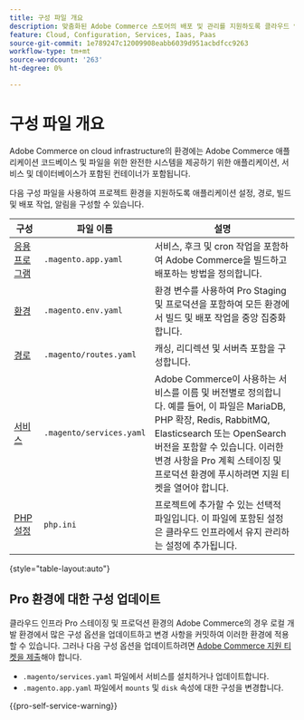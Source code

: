 ```yaml
---
title: 구성 파일 개요
description: 맞춤화된 Adobe Commerce 스토어의 배포 및 관리를 지원하도록 클라우드 인프라 환경을 구성하는 방법에 대해 알아봅니다.
feature: Cloud, Configuration, Services, Iaas, Paas
source-git-commit: 1e789247c12009908eabb6039d951acbdfcc9263
workflow-type: tm+mt
source-wordcount: '263'
ht-degree: 0%

---
```


# 구성 파일 개요

Adobe Commerce on cloud infrastructure의 환경에는 Adobe Commerce 애플리케이션 코드베이스 및 파일을 위한 완전한 시스템을 제공하기 위한 애플리케이션, 서비스 및 데이터베이스가 포함된 컨테이너가 포함됩니다.

다음 구성 파일을 사용하여 프로젝트 환경을 지원하도록 애플리케이션 설정, 경로, 빌드 및 배포 작업, 알림을 구성할 수 있습니다.

| 구성 | 파일 이름 | 설명 |
| ------------- | -------- | ----------- |
| [응용 프로그램](../application/configure-app-yaml.md) | `.magento.app.yaml` | 서비스, 후크 및 cron 작업을 포함하여 Adobe Commerce을 빌드하고 배포하는 방법을 정의합니다. |
| [환경](configure-env-yaml.md) | `.magento.env.yaml` | 환경 변수를 사용하여 Pro Staging 및 프로덕션을 포함하여 모든 환경에서 빌드 및 배포 작업을 중앙 집중화합니다. |
| [경로](../routes/routes-yaml.md) | `.magento/routes.yaml` | 캐싱, 리디렉션 및 서버측 포함을 구성합니다. |
| [서비스](../services/services-yaml.md) | `.magento/services.yaml` | Adobe Commerce이 사용하는 서비스를 이름 및 버전별로 정의합니다. 예를 들어, 이 파일은 MariaDB, PHP 확장, Redis, RabbitMQ, Elasticsearch 또는 OpenSearch 버전을 포함할 수 있습니다. 이러한 변경 사항을 Pro 계획 스테이징 및 프로덕션 환경에 푸시하려면 지원 티켓을 열어야 합니다. |
| [PHP 설정](../application/php-settings.md#configure-php) | `php.ini` | 프로젝트에 추가할 수 있는 선택적 파일입니다. 이 파일에 포함된 설정은 클라우드 인프라에서 유지 관리하는 설정에 추가됩니다. |

{style="table-layout:auto"}

## Pro 환경에 대한 구성 업데이트

클라우드 인프라 Pro 스테이징 및 프로덕션 환경의 Adobe Commerce의 경우 로컬 개발 환경에서 많은 구성 옵션을 업데이트하고 변경 사항을 커밋하여 이러한 환경에 적용할 수 있습니다. 그러나 다음 구성 옵션을 업데이트하려면 [Adobe Commerce 지원 티켓을 제출](https://experienceleague.adobe.com/docs/commerce-knowledge-base/kb/help-center-guide/magento-help-center-user-guide.html#submit-ticket)해야 합니다.

- `.magento/services.yaml` 파일에서 서비스를 설치하거나 업데이트합니다.
- `.magento.app.yaml` 파일에서 `mounts` 및 `disk` 속성에 대한 구성을 변경합니다.

{{pro-self-service-warning}}
